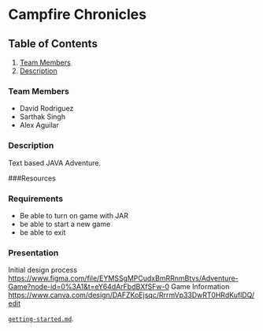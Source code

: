 # Campfire Chronicles




[//]: # (## Table of contents)

[//]: # (1. Team Members)

[//]: # (2. Requirements)

[//]: # (3. Some Image Here)

<!-- TABLE OF CONTENTS -->
## Table of Contents
[//]: # (  <summary>Table of Contents</summary>)
  <ol>
    <li>
      <a href="#team-members">Team Members</a>
    </li>
    <li>
      <a href="#description">Description</a>
    </li>
  </ol>

### Team Members
+ David Rodriguez
+ Sarthak Singh
+ Alex Aguilar

### Description
Text based JAVA Adventure.

###Resources

### Requirements
+ Be able to turn on game with JAR 
+ be able to start a new game
+ be able to exit

### Presentation
Initial design process
https://www.figma.com/file/EYMSSgMPCudxBmRRnmBtvs/Adventure-Game?node-id=0%3A1&t=eY64dArFbdBXfSFw-0
Game Information
https://www.canva.com/design/DAFZKoEjsqc/RrrmVp33DwRT0HRdKuflDQ/edit


[`getting-started.md`](getting-started.md).


